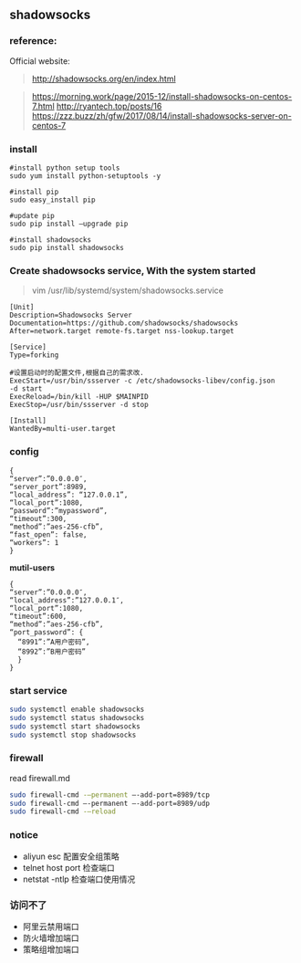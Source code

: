 ## shadowsocks

### reference:

Official website:
> http://shadowsocks.org/en/index.html

> https://morning.work/page/2015-12/install-shadowsocks-on-centos-7.html
> http://ryantech.top/posts/16
> https://zzz.buzz/zh/gfw/2017/08/14/install-shadowsocks-server-on-centos-7

### install

```
#install python setup tools
sudo yum install python-setuptools -y

#install pip
sudo easy_install pip

#update pip
sudo pip install –upgrade pip

#install shadowsocks
sudo pip install shadowsocks
```

### Create shadowsocks service, With the system started
> vim /usr/lib/systemd/system/shadowsocks.service

```
[Unit]
Description=Shadowsocks Server
Documentation=https://github.com/shadowsocks/shadowsocks
After=network.target remote-fs.target nss-lookup.target

[Service]
Type=forking

#设置启动时的配置文件,根据自己的需求改.
ExecStart=/usr/bin/ssserver -c /etc/shadowsocks-libev/config.json
-d start
ExecReload=/bin/kill -HUP $MAINPID
ExecStop=/usr/bin/ssserver -d stop

[Install]
WantedBy=multi-user.target
```

### config
```
{
“server”:”0.0.0.0″,
“server_port”:8989,
“local_address”: “127.0.0.1”,
“local_port”:1080,
“password”:”mypassword”,
“timeout”:300,
“method”:”aes-256-cfb”,
“fast_open”: false,
“workers”: 1
}
```

**mutil-users**
```
{
“server”:”0.0.0.0″,
“local_address”:”127.0.0.1″,
“local_port”:1080,
“timeout”:600,
“method”:”aes-256-cfb”,
“port_password”: {
  “8991”:”A用户密码”,
  “8992”:”B用户密码”
  }
}
```

### start service

```sh
sudo systemctl enable shadowsocks
sudo systemctl status shadowsocks
sudo systemctl start shadowsocks
sudo systemctl stop shadowsocks
```

### firewall

read firewall.md

```sh
sudo firewall-cmd -–permanent –-add-port=8989/tcp
sudo firewall-cmd –-permanent –-add-port=8989/udp
sudo firewall-cmd -–reload
```

### notice
* aliyun esc 配置安全组策略
* telnet host port 检查端口
* netstat -ntlp 检查端口使用情况

### 访问不了
* 阿里云禁用端口
* 防火墙增加端口
* 策略组增加端口






